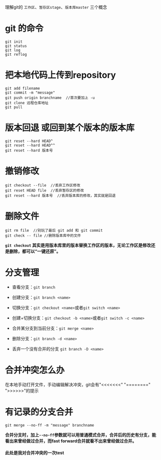 理解git的 `工作区`、`暂存区stage`、`版本库master` 三个概念

# git 的命令
```
git init  
git status
git log 
git reflog
```



# 把本地代码上传到repository

```
git add filename
git commit -m "message"
git push origin branchname  //首次要加上 -u
git clone 远程仓库地址
git pull 
```


# 版本回退 或回到某个版本的版本库

```
git reset --hard HEAD^
git reset --hard HEAD^^
git reset --hard 版本号
```

# 撤销修改

```
git checkout --file  //丢弃工作区修改
git reset HEAD file  //丢弃暂存区的修改
git reset --hard 版本号  //丢弃版本库的修改，其实就是回退
```

# 删除文件

```
git rm file  //别玩了最后 git add 和 git commit
git check -- file //删除版本库中的文件
```
**`git checkout`  其实是用版本库里的版本替换工作区的版本，无论工作区是修改还是删除，都可以“一键还原”。**


# 分支管理

+ 查看分支：`git branch`

+ 创建分支：`git branch <name>`

+ 切换分支：`git checkout <name>`或者`git switch <name>`

+ 创建+切换分支：`git checkout -b <name>`或者`git switch -c <name>`

+ 合并某分支到当前分支：`git merge <name>`

+ 删除分支：`git branch -d <name>`

+ 丢弃一个没有合并的分支 `git branch -D <name>`

# 合并冲突怎么办

在本地手动打开文件，手动编辑解决冲突，git会有"<<<<<<<" "========" ">>>>>>"的提示 

# 有记录的分支合并

 ` git merge --no-ff -m "message" branchname `

 **合并分支时，加上`--no-ff`参数就可以用普通模式合并，合并后的历史有分支，能看出来曾经做过合并，而fast forward合并就看不出来曾经做过合并。**
 
 #### 此处是我对合并冲突的一次test
